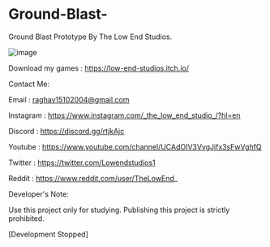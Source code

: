 # Ground-Blast-

Ground Blast Prototype By The Low End Studios.

![image](https://user-images.githubusercontent.com/71706645/125380053-3e5d0e80-e3af-11eb-91b7-ca5280c21496.png)

Download my games : https://low-end-studios.itch.io/

Contact Me:

Email : raghav15102004@gmail.com

Instagram : https://www.instagram.com/_the_low_end_studio_/?hl=en

Discord : https://discord.gg/rtjkAjc

Youtube : https://www.youtube.com/channel/UCAdOIV3VvgJjfx3sFwVghfQ

Twitter : https://twitter.com/Lowendstudios1

Reddit : https://www.reddit.com/user/TheLowEnd_

Developer's Note:

Use this project only for studying. Publishing this project is strictly prohibited.

[Development Stopped]
